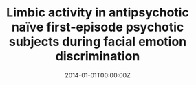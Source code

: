 ---
title: "Limbic activity in antipsychotic naïve first-episode psychotic subjects during facial emotion discrimination"
authors:
- Daniel Bergé
- Susana Carmona
- Purificación Salgado
- Mariana Rovira
- Antoni Bulbena
- Óscar Vilarroya
date: "2014-01-01T00:00:00Z"
doi: ""
publishDate: "2014-01-01T00:00:00Z"
publication_types: ["2"]
publication: "In *Eur ArchPsychiatry Clin. Neurosci*"
tags:
- Others
featured: false
links:
- name: Link
  url: https://pubmed.ncbi.nlm.nih.gov/24258969/
---